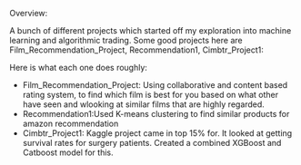 Overview:

A bunch of different projects which started off my exploration into machine learning and algorithmic trading. Some good projects here are Film_Recommendation_Project, Recommendation1, Cimbtr_Project1:

Here is what each one does roughly:

- Film_Recommendation_Project: Using collaborative and content based rating system, to find which film is best for you based on what other have seen and wlooking at similar films that are highly regarded.
- Recommendation1:Used K-means clustering to find similar products for amazon recommendation
- Cimbtr_Project1: Kaggle project came in top 15% for. It looked at getting survival rates for surgery patients. Created a combined XGBoost and Catboost model for this.
